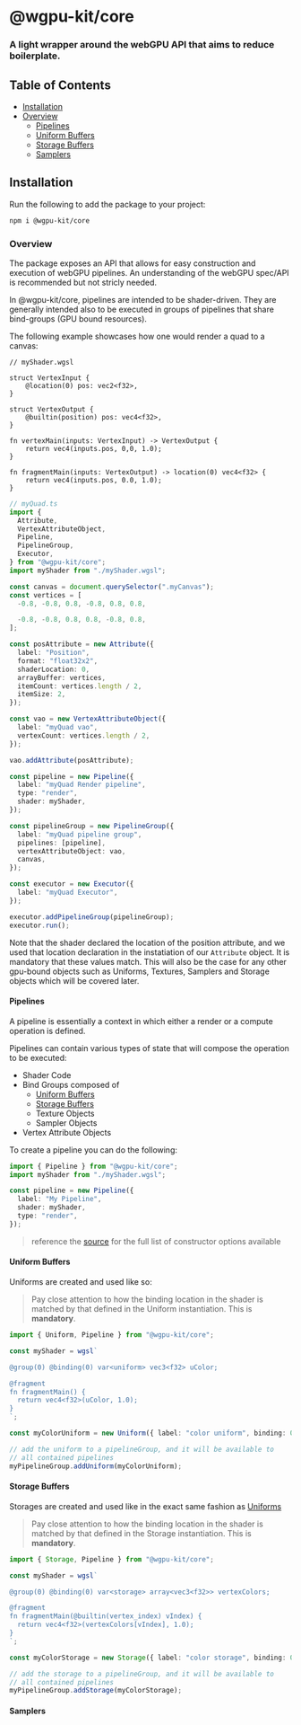 # @wgpu-kit/core

### A light wrapper around the webGPU API that aims to reduce boilerplate.

## Table of Contents

<!--toc:start-->

- [Installation](#installation)
- [Overview](#overview)
  - [Pipelines](#pipelines)
  - [Uniform Buffers](#uniform-buffers)
  - [Storage Buffers](#storage-buffers)
  - [Samplers](#samplers)

<!--toc:end-->

## Installation

Run the following to add the package to your project:

```sh
npm i @wgpu-kit/core
```

### Overview

The package exposes an API that allows for easy construction and execution of webGPU
pipelines. An understanding of the webGPU spec/API is recommended but not stricly needed.

In @wgpu-kit/core, pipelines are intended to be shader-driven. They are generally intended also to be
executed in groups of pipelines that share bind-groups (GPU bound resources).

The following example showcases how one would render a quad to a canvas:

```wgsl
// myShader.wgsl

struct VertexInput {
    @location(0) pos: vec2<f32>,
}

struct VertexOutput {
    @builtin(position) pos: vec4<f32>,
}

fn vertexMain(inputs: VertexInput) -> VertexOutput {
    return vec4(inputs.pos, 0,0, 1.0);
}

fn fragmentMain(inputs: VertexOutput) -> location(0) vec4<f32> {
    return vec4(inputs.pos, 0.0, 1.0);
}
```

```ts
// myQuad.ts
import {
  Attribute,
  VertexAttributeObject,
  Pipeline,
  PipelineGroup,
  Executor,
} from "@wgpu-kit/core";
import myShader from "./myShader.wgsl";

const canvas = document.querySelector(".myCanvas");
const vertices = [
  -0.8, -0.8, 0.8, -0.8, 0.8, 0.8,

  -0.8, -0.8, 0.8, 0.8, -0.8, 0.8,
];

const posAttribute = new Attribute({
  label: "Position",
  format: "float32x2",
  shaderLocation: 0,
  arrayBuffer: vertices,
  itemCount: vertices.length / 2,
  itemSize: 2,
});

const vao = new VertexAttributeObject({
  label: "myQuad vao",
  vertexCount: vertices.length / 2,
});

vao.addAttribute(posAttribute);

const pipeline = new Pipeline({
  label: "myQuad Render pipeline",
  type: "render",
  shader: myShader,
});

const pipelineGroup = new PipelineGroup({
  label: "myQuad pipeline group",
  pipelines: [pipeline],
  vertexAttributeObject: vao,
  canvas,
});

const executor = new Executor({
  label: "myQuad Executor",
});

executor.addPipelineGroup(pipelineGroup);
executor.run();
```

Note that the shader declared the location of the position attribute,
and we used that location declaration in the instatiation of our `Attribute`
object. It is mandatory that these values match. This will also be the case
for any other gpu-bound objects such as Uniforms, Textures, Samplers and Storage
objects which will be covered later.

#### Pipelines

A pipeline is essentially a context in which either a render or a compute operation is defined.

Pipelines can contain various types of state that will compose the operation to be executed:

- Shader Code
- Bind Groups composed of
  - [Uniform Buffers](#uniform-buffers)
  - [Storage Buffers](#storage-buffers)
  - Texture Objects
  - Sampler Objects
- Vertex Attribute Objects

To create a pipeline you can do the following:

```ts
import { Pipeline } from "@wgpu-kit/core";
import myShader from "./myShader.wgsl";

const pipeline = new Pipeline({
  label: "My Pipeline",
  shader: myShader,
  type: "render",
});
```

> reference the [source](./src/Pipeline.ts) for the full list of constructor options available

#### Uniform Buffers

Uniforms are created and used like so:

> Pay close attention to how the binding location in the shader is matched by that defined
> in the Uniform instantiation. This is **mandatory**.

```ts
import { Uniform, Pipeline } from "@wgpu-kit/core";

const myShader = wgsl`

@group(0) @binding(0) var<uniform> vec3<f32> uColor;

@fragment
fn fragmentMain() {
  return vec4<f32>(uColor, 1.0);
} 
`;

const myColorUniform = new Uniform({ label: "color uniform", binding: 0 });

// add the uniform to a pipelineGroup, and it will be available to
// all contained pipelines
myPipelineGroup.addUniform(myColorUniform);
```

#### Storage Buffers

Storages are created and used like in the exact same fashion as [Uniforms](#uniform-buffers)

> Pay close attention to how the binding location in the shader is matched by that defined
> in the Storage instantiation. This is **mandatory**.

```ts
import { Storage, Pipeline } from "@wgpu-kit/core";

const myShader = wgsl`

@group(0) @binding(0) var<storage> array<vec3<f32>> vertexColors;

@fragment
fn fragmentMain(@builtin(vertex_index) vIndex) {
  return vec4<f32>(vertexColors[vIndex], 1.0);
} 
`;

const myColorStorage = new Storage({ label: "color storage", binding: 0 });

// add the storage to a pipelineGroup, and it will be available to
// all contained pipelines
myPipelineGroup.addStorage(myColorStorage);
```

#### Samplers
